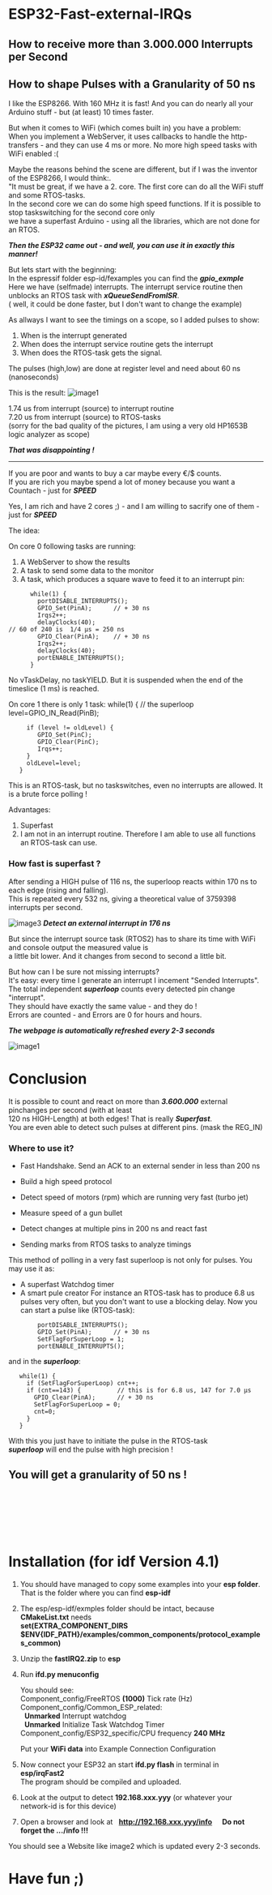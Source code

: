 # ESP32-Fast-external-IRQs
## How to receive more than 3.000.000 Interrupts per Second
## How to shape Pulses with a Granularity of 50 ns

I like the ESP8266. With 160 MHz it is fast! And you can do nearly all your Arduino stuff - but (at least) 10 times faster.

But when it comes to WiFi (which comes built in) you have a problem:<br>
When you implement a WebServer, it uses callbacks to handle the http-transfers - and they can use 4 ms or more.
No more high speed tasks with WiFi enabled :(

Maybe the reasons behind the scene are different, but if I was the inventor of the ESP8266, I would think:.<br>
"It must be great, if we have a 2. core. The first core can do all the WiFi stuff and some RTOS-tasks.<br>
In the second core we can do some high speed functions. If it is possible to stop taskswitching for the second core only<br>
we have a superfast Arduino - using all the libraries, which are not done for an RTOS.<br>

***Then the ESP32 came out - and well, you can use it in exactly this manner!***<br>

But lets start with the beginning:<br>
In the espressif folder esp-id/fexamples you can find  the ***gpio_exmple***<br>
Here we have (selfmade) interrupts. The interrupt service routine then unblocks an RTOS task with ***xQueueSendFromISR***.<br>
( well, it could be done faster, but I don't want to change the example)

As allways  I want to see the timings on a scope, so I added pulses to show:
1) When is the interrupt generated
2) When does the interrupt service routine gets the interrupt
3) When does the RTOS-task gets the signal.

The pulses (high,low) are done at register level and need about 60 ns (nanoseconds)
 
This is the result:
 ![image1](./image1.jpg?raw=true "gpio example")

1.74 us from interrupt (source) to interrupt routine<br>
7.20 us from interrupt (source) to RTOS-tasks<br>
(sorry for the bad quality of the pictures, I am using a very old HP1653B logic analyzer as scope)

***That was disappointing !***

----------------
If you are poor and wants to buy a car maybe every €/$ counts.<br>
If you are rich you maybe spend a lot of money because you want a Countach - just for ***SPEED***<br>

Yes, I am rich and have 2 cores ;)  - and I am willing to sacrify one of them - just for ***SPEED***

The idea:

On core 0 following tasks are running:

1) A WebServer to show the results
2) A task to send some data to the monitor
3) A task, which produces a square wave to feed it to an interrupt pin:
```
      while(1) {
        portDISABLE_INTERRUPTS();
        GPIO_Set(PinA);      // + 30 ns
        Irqs2++;
        delayClocks(40);                                                // 60 of 240 is  1/4 µs = 250 ns
        GPIO_Clear(PinA);    // + 30 ns
        Irqs2++;
        delayClocks(40);
        portENABLE_INTERRUPTS();
      }
```      
No vTaskDelay, no taskYIELD. But it is suspended when the end of the timeslice (1 ms) is reached. 


On core 1 there is only 1 task:
       while(1) {                                                       // the superloop
         level=GPIO_IN_Read(PinB);                                      
         
         if (level != oldLevel) {
            GPIO_Set(PinC);
            GPIO_Clear(PinC);
            Irqs++;
         }
         oldLevel=level;
       }

This is an RTOS-task, but no taskswitches, even no interrupts are allowed. It is a brute force polling !<br>

Advantages:
1) Superfast
2) I am not in an interrupt routine. Therefore I am able to use all functions an RTOS-task can use.

### How fast is superfast ?

After sending a  HIGH pulse  of 116 ns, the  superloop  reacts within 170 ns to each edge (rising and falling).<br>
This is repeated every 532 ns, giving a theoretical value of 3759398 interrupts per second.

 ![image3](./image3.jpg?raw=true "Detect an external interrupt in 176 ns")
 ***Detect an external interrupt in 176 ns***

But since the interrupt source task (RTOS2) has to share its time with WiFi and console output the measured value is<br>
a little bit lower. And it changes from second to second a little bit.

But how can I be sure not missing interrupts?<br>
It's easy: every time I generate an interrupt I incement "Sended Interrupts".<br>
The total independent ***superloop*** counts every detected pin change "interrupt".<br>
They should have exactly the same value - and they do !<br>
Errors are counted - and Errors are 0 for hours and hours.

***The webpage is automatically refreshed every 2-3 seconds***

 ![image1](./image2.jpg?raw=true "3.6 Million external Interrupts per Second:")


#  Conclusion
 
It is possible to count and react on more than ***3.600.000*** external pinchanges per second (with at least<br>
120 ns HIGH-Length) at both edges! That is really ***Superfast***.<br>
You are even able to detect such pulses at different pins. (mask the REG_IN)<br>

### Where to use it?

- Fast Handshake. Send an ACK to an external sender in less than 200 ns

- Build a high speed protocol

- Detect speed of motors (rpm) which are running very fast (turbo jet)

- Measure speed of a gun bullet

- Detect changes at multiple pins in 200 ns and react fast

- Sending marks from RTOS tasks to analyze timings

This method of polling in a very fast superloop is not only for pulses.
You may use it as:
- A superfast Watchdog timer
- A smart pule creator
For instance an RTOS-task has to produce 6.8 us pulses very often, but you don't want to use a blocking delay.
Now you can start a pulse like (RTOS-task):
```
        portDISABLE_INTERRUPTS();
        GPIO_Set(PinA);      // + 30 ns
        SetFlagForSuperLoop = 1;
        portENABLE_INTERRUPTS();
```
and in the ***superloop***:

```
   while(1) {
     if (SetFlagForSuperLoop) cnt++;
     if (cnt==143) {          // this is for 6.8 us, 147 for 7.0 µs
       GPIO_Clear(PinA);      // + 30 ns
       SetFlagForSuperLoop = 0;
       cnt=0;
     }
   }
```       
With this you just have to initiate the pulse in the RTOS-task<br>
***superloop*** will end the pulse with high precision !<br>

## You will get a granularity of 50 ns !<br>

<br><br><br><br><br>



# Installation (for idf Version 4.1)

1) You should have managed to copy some examples into your **esp folder**. That is the folder where you can find **esp-idf**
2) The esp/esp-idf/exmples folder should be intact, because **CMakeList.txt** needs<br>
   **set(EXTRA_COMPONENT_DIRS $ENV{IDF_PATH}/examples/common_components/protocol_examples_common)**
3) Unzip the **fastIRQ2.zip** to **esp**
4) Run **ifd.py menuconfig**
   
      You should see:<br>
             Component_config/FreeRTOS **(1000)** Tick rate (Hz)<br>
             Component_config/Common_ESP_related:<br>
             &nbsp;&nbsp;**Unmarked** Interrupt watchdog<br>
             &nbsp;&nbsp;**Unmarked** Initialize Task Watchdog Timer<br>
             Component_config/ESP32_specific/CPU frequency **240 MHz**<br>

      Put your **WiFi data** into
             Example Connection Configuration
     
5) Now connect your ESP32 an start **ifd.py flash** in terminal in **esp/irqFast2**<br>
   The program should be compiled and uploaded.<br>
   
6) Look at the output to detect **192.168.xxx.yyy** (or whatever your network-id is for this device)

7) Open a browser and look at&nbsp;&nbsp; **http://192.168.xxx.yyy/info**   &nbsp;&nbsp;&nbsp;&nbsp;**Do not forget the .../info !!!**

You should see a Website like image2 which is updated every 2-3 seconds.

# Have fun ;)


   
